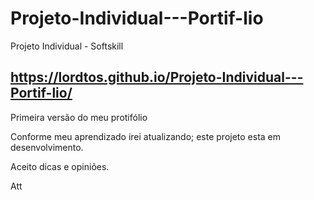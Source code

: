 # Projeto-Individual---Portif-lio
Projeto Individual - Softskill

## https://lordtos.github.io/Projeto-Individual---Portif-lio/

Primeira versão do meu protifólio

Conforme meu aprendizado irei atualizando; este projeto esta em desenvolvimento.

Aceito dicas e opiniões.

Att
